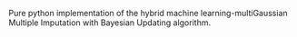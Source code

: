 Pure python implementation of the hybrid machine learning-multiGaussian Multiple Imputation with Bayesian Updating algorithm.

